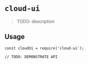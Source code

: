 # `cloud-ui`

> TODO: description

## Usage

```
const cloudUi = require('cloud-ui');

// TODO: DEMONSTRATE API
```
